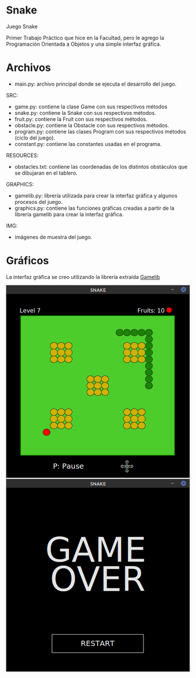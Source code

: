 # Snake
Juego Snake

Primer Trabajo Práctico que hice en la Facultad, pero le agrego la Programación Orientada a Objetos y una simple interfaz gráfica.

# Archivos
* main.py: archivo principal donde se ejecuta el desarrollo del juego.

SRC:
  * game.py: contiene la clase Game con sus respectivos métodos
  * snake.py: contiene la Snake con sus respectivos métodos.
  * fruit.py: contiene la Fruit con sus respectivos métodos.
  * obstacle.py: contiene la Obstacle con sus respectivos métodos.
  * program.py: contiene las clases Program con sus respectivos métodos (ciclo del juego).
  * constant.py: contiene las constantes usadas en el programa.

RESOURCES:
  * obstacles.txt: contiene las coordenadas de los distintos obstáculos que se dibujaran en el tablero.

GRAPHICS:
  * gamelib.py: librería utilizada para crear la interfaz gráfica y algunos procesos del juego.
  * graphics.py: contiene las funciones gráficas creadas a partir de la librería gamelib para crear la interfaz gráfica.
 
 IMG:
  * imágenes de muestra del juego.

# Gráficos
La interfaz gráfica se creo utilizando la librería extraída [Gamelib](https://github.com/dessaya/python-gamelib)

![Snake](https://github.com/SebaB29/Snake/blob/main/img/snake.png)
![Game Over](https://github.com/SebaB29/Snake/blob/main/img/gameover.png)
